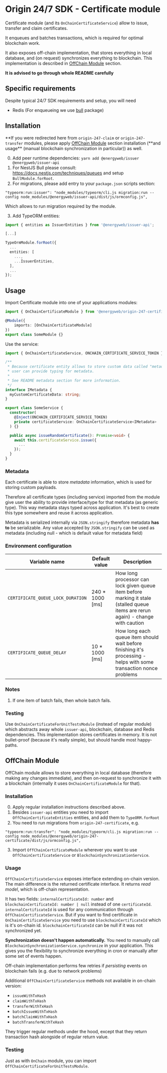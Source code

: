 # Origin 24/7 SDK - Certificate module

Certificate module (and its `OnChainCertificateService`) allow to issue, transfer and claim certificates.

It enqueues and batches transactions, which is required for optimal blockchain work.

It also exposes off-chain implementation, that stores everything in local database, and (on request) synchronizes
everything to blockchain. This implementation is described in [OffChain Module](#offchain-module) section.

**It is advised to go through whole README carefully**

## Specific requirements

Despite typical 24/7 SDK requirements and setup, you will need

-   Redis (For enqueueing we use [bull](https://github.com/OptimalBits/bull) package)

## Installation

**If you were redirected here from `origin-247-claim` or `origin-247-transfer` modules,
please apply [OffChain Module](#offchain-module) section installation (**and usage\*\* (manual blockchain synchronization in particular)) as well.

0. Add peer runtime dependencies: `yarn add @energyweb/issuer @energyweb/issuer-api`
1. For NestJS Bull please consult: https://docs.nestjs.com/techniques/queues and setup `BullModule.forRoot`.
2. For migrations, please add entry to your `package.json` scripts section:

`"typeorm:run:issuer": "node_modules/typeorm/cli.js migration:run --config node_modules/@energyweb/issuer-api/dist/js/ormconfig.js",`

Which allows to run migration required by the module.

3. Add TypeORM entities:

```ts
import { entities as IssuerEntities } from '@energyweb/issuer-api';

[...]

TypeOrmModule.forRoot({
  ...
  entities: [
    ...,
    ...IssuerEntities,
  ],
  ...
});
```

## Usage

Import Certificate module into one of your applications modules:

```ts
import { OnChainCertificateModule } from '@energyweb/origin-247-certificate';

@Module({
    imports: [OnChainCertificateModule]
})
export class SomeModule {}
```

Use the service:

```ts
import { OnChainCertificateService, ONCHAIN_CERTIFICATE_SERVICE_TOKEN } from '@energyweb/origin-247-certificate';

/**
 * Because certificate entity allows to store custom data called "metadata"
 * user can provide typing for metadata.
 *
 * See README metadata section for more information.
 */
interface IMetadata {
  myCustomCertificateData: string;
}

export class SomeService {
  constructor(
    @Inject(ONCHAIN_CERTIFICATE_SERVICE_TOKEN)
    private certificateService: OnChainCertificateService<IMetadata>
  ) {}

  public async issueRandomCertificate(): Promise<void> {
    await this.certificateService.issue({
      ...
    });
  }
}
```

### Metadata

Each certificate is able to store _metadata_ information, which is used for storing
custom payloads.

Therefore all certificate types (including service) imported from the module give user the ability to provide interface/type for that metadata (as generic type). This way metadata stays typed across application. It's best to create this type somewhere and reuse it across application.

Metadata is serialized internally via `JSON.stringify` therefore metadata **has to** be serializable.
Any value accepted by `JSON.stringify` can be used as metadata (including null - which is default value for metadata field)

### Environment configuration

| Variable name                     | Default value    | Description                                                                                                                      |
| --------------------------------- | ---------------- | -------------------------------------------------------------------------------------------------------------------------------- |
| `CERTIFICATE_QUEUE_LOCK_DURATION` | 240 \* 1000 [ms] | How long processor can lock given queue item before marking it stale (stalled queue items are rerun again) - change with caution |
| `CERTIFICATE_QUEUE_DELAY`         | 10 \* 1000 [ms]  | How long each queue item should wait before finishing it's processing - helps with some transaction nonce problems               |

### Notes

1. If one item of batch fails, then whole batch fails.

### Testing

Use `OnChainCertificateForUnitTestsModule` (instead of regular module) which abstracts away whole `issuer-api`, blockchain, database and Redis dependencies. This implementation stores certificates in memory. It is not bullet-proof (because it's really simple), but should handle most happy-paths.

## OffChain Module

OffChain module allows to store everything in local database (therefore making any changes immediate),
and then on-request to synchronize it with a blockchain (internally it uses `OnChainCertificateModule` for that).

### Installation

0. Apply regular installation instructions described above.
1. Besides `issuer-api` entities you need to import `OffChainCertificateEntities` entities, and add them to `TypeORM.forRoot`
2. You need to run migrations from `origin-247-certificate`, e.g.

```
"typeorm:run:transfer": "node_modules/typeorm/cli.js migration:run --config node_modules/@energyweb/origin-247-certificate/dist/js/ormconfig.js",
```

3. Import `OffChainCertificateModule` wherever you want to use `OffChainCertificateService` or `BlockchainSynchronizationService`.

### Usage

`OffChainCertificateService` exposes interface extending on-chain version.
The main difference is the returned certificate interface. It returns _read model_, which is off-chain representation.

It has two fields: `internalCertificateId: number` and `blockchainCertificateId: number | null` instead of one `certificateId`. `internalCertificateId` is used for any communication through `OffChainCertificateService`. But if you want to find certificate in `OnChainCertificateService` you need to use `blockchainCertificateId` which is it's on-chain id. `blockchainCertificateId` can be null if it was not synchronized yet.

**Synchronization doesn't happen automatically.** You need to manually call `BlockchainSynchronizationService.synchronize` in your application. This gives you the flexibility to synchronize everything in cron or manually after some set of events happen.

Off-chain implementation performs few retries if _persisting_ events on blockchain fails (e.g. due to network problems)

Additional `OffChainCertificateService` methods not available in on-chain version:

-   `issueWithTxHash`
-   `claimWithTxHash`
-   `transferWithTxHash`
-   `batchIssueWithTxHash`
-   `batchClaimWithTxHash`
-   `batchTransferWithTxHash`

They trigger regular methods under the hood, except that they return transaction hash alongside of regular return value.

### Testing

Just as with `OnChain` module, you can import `OffChainCertificateForUnitTestsModule`.
